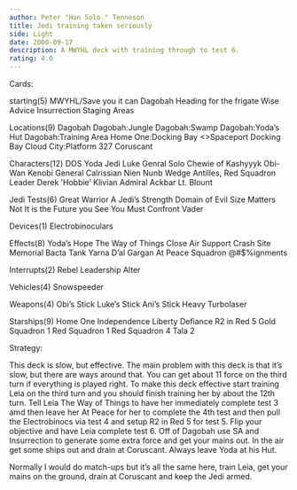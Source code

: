 ```yaml
---
author: Peter "Han Solo." Tenneson
title: Jedi training taken seriously
side: Light
date: 2000-09-17
description: A MWYHL deck with training through to test 6.
rating: 4.0
---
```

Cards: 

starting(5)
MWYHL/Save you it can
Dagobah
Heading for the frigate
Wise Advice
Insurrection
Staging Areas

Locations(9)
Dagobah
Dagobah:Jungle
Dagobah:Swamp
Dagobah:Yoda’s Hut
Dagobah:Training Area
Home One:Docking Bay
<>Spaceport Docking Bay
Cloud City:Platform 327
Coruscant

Characters(12)
DOS
Yoda
Jedi Luke
Genral Solo
Chewie of Kashyyyk
Obi-Wan Kenobi
General Calrissian
Nien Nunb
Wedge Antilles, Red Squadron Leader
Derek ’Hobbie’ Klivian
Admiral Ackbar
Lt. Blount

Jedi Tests(6)
Great Warrior
A Jedi’s Strength
Domain of Evil
Size Matters Not
It is the Future you See
You Must Confront Vader

Devices(1)
Electrobinoculars

Effects(8)
Yoda’s Hope
The Way of Things
Close Air Support
Crash Site Memorial
Bacta Tank
Yarna D’al Gargan
At Peace
Squadron @#$%ignments

Interrupts(2)
Rebel Leadership
Alter

Vehicles(4)
Snowspeeder

Weapons(4)
Obi’s Stick
Luke’s Stick
Ani’s Stick
Heavy Turbolaser

Starships(9)
Home One
Independence
Liberty
Defiance
R2 in Red 5
Gold Squadron 1
Red Squadron 1
Red Squadron 4
Tala 2




Strategy: 

This deck is slow, but effective.	The main problem with this deck is that it’s slow, but there are ways around that.  You can get about 11 force on the third turn if everything is played right.  To make this deck effective start training Leia on the third turn and you should finish training her by about the 12th turn.  Tell Leia The Way of Things to have her immediately complete test 3 amd then leave her At Peace for her to complete the 4th test and then pull the Electrobinocs via test 4 and setup R2 in Red 5 for test 5.  Flip your objective and have Leia complete test 6.  Off of Dagobah use SA and Insurrection to generate some extra force and get your mains out.  In the air get some ships out and drain at Coruscant.  Always leave Yoda at his Hut.

Normally I would do match-ups but it’s all the same here, train Leia, get your mains on the ground, drain at Coruscant and keep the Jedi armed.   